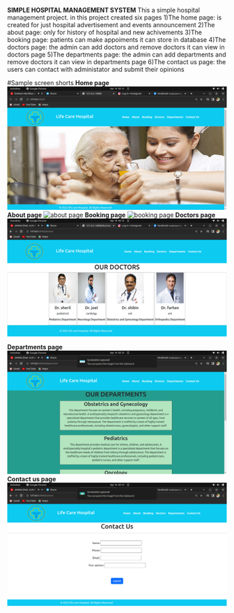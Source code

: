 
**SIMPLE HOSPITAL MANAGEMENT SYSTEM**
  This a simple hospital management project. in this project created six pages 
  1)The home page: is created for just hospital advertisement and events announcement
  2)The about page: only for history of hospital and new achivements
  3)The booking page: patients can make appoiments it can store in database
  4)The doctors page: the admin can add doctors and remove doctors it can view in doctors page
  5)The departments page: the admin can add departments and remove doctors it can view in departments page
  6)The contact us page: the users can contact with administator and submit their opinions

#Sample screen shorts
**Home page**
![home page](screen_shorts/home_page.png)
**About page**
![about page](screen_shorts/about_page.png)
**Booking page**
![booking page](screen_shorts/booking_page.png)
**Doctors page**
![doctors page](screen_shorts/doctors_page.png)
**Departments page**
![departments page](screen_shorts/departments_page.png)
**Contact us page**
![contact us](screen_shorts/contactus_page.png)
